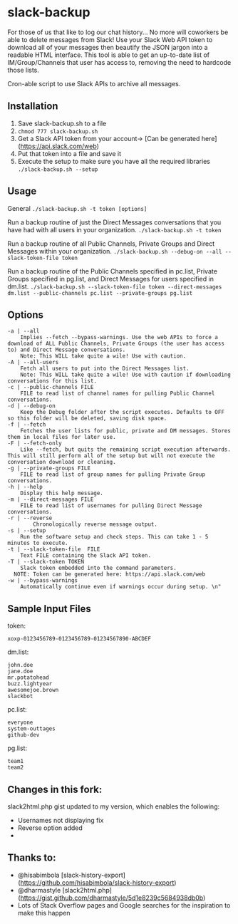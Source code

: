 # slack-backup
For those of us that like to log our chat history... No more will coworkers be able to delete messages from Slack! Use your Slack Web API token to download all of your messages then beautify the JSON jargon into a readable HTML interface. This tool is able to get an up-to-date list of IM/Group/Channels that user has access to, removing the need to hardcode those lists.

Cron-able script to use Slack APIs to archive all messages. 

## Installation
1. Save slack-backup.sh to a file
2. `chmod 777 slack-backup.sh`
3. Get a Slack API token from your account-> [Can be generated here] (https://api.slack.com/web)
4. Put that token into a file and save it
5. Execute the setup to make sure you have all the required libraries `./slack-backup.sh --setup`

## Usage
General  `./slack-backup.sh -t token [options]`

Run a backup routine of just the Direct Messages conversations that you have had with all users in your organization.
`./slack-backup.sh -t token`

Run a backup routine of all Public Channels, Private Groups and Direct Messages within your organization.
`./slack-backup.sh --debug-on --all --slack-token-file token`

Run a backup routine of the Public Channels specified in pc.list, Private Groups specified in pg.list, and Direct Messages for users specified in dm.list.
`./slack-backup.sh --slack-token-file token --direct-messages dm.list --public-channels pc.list --private-groups pg.list`

## Options
```
-a | --all
	Implies --fetch --bypass-warnings. Use the web APIs to force a download of ALL Public Channels, Private Groups (the user has access to) and Direct Message conversations.
	Note: This WILL take quite a wile! Use with caution.
-A | --all-users	
	Fetch all users to put into the Direct Messages list.
	Note: This WILL take quite a wile! Use with caution if downloading conversations for this list.
-c | --public-channels FILE 
	FILE to read list of channel names for pulling Public Channel conversations.
-d | --debug-on
	Keep the Debug folder after the script executes. Defaults to OFF so this folder will be deleted, saving disk space.
-f | --fetch
	Fetches the user lists for public, private and DM messages. Stores them in local files for later use. 
-F | --fetch-only
	Like --fetch, but quits the remaining script execution afterwards. This will still perform all of the setup but will not execute the conversation download or cleaning.
-g | --private-groups FILE 
	FILE to read list of group names for pulling Private Group conversations. 
-h | --help 
	Display this help message. 
-m | --direct-messages FILE 
	FILE to read list of usernames for pulling Direct Message conversations.
-r | --reverse 
		Chronologically reverse message output.
-s | --setup 
	Run the software setup and check steps. This can take 1 - 5 minutes to execute.
-t | --slack-token-file  FILE
	Text FILE containing the Slack API token. 
-T | --slack-token TOKEN 
	Slack token embedded into the command parameters.
  NOTE: Token can be generated here: https://api.slack.com/web 
-w | --bypass-warnings 
	Automatically continue even if warnings occur during setup. \n"
```

## Sample Input Files
token:
```
xoxp-0123456789-0123456789-01234567890-ABCDEF
```
dm.list:
```
john.doe
jane.doe
mr.potatohead
buzz.lightyear
awesomejoe.brown
slackbot
```
pc.list:
```
everyone
system-outtages
github-dev
```
pg.list:
```
team1
team2
```

## Changes in this fork:
slack2html.php gist updated to my version, which enables the following:
 - Usernames not displaying fix
 - Reverse option added
 - 

## Thanks to: 
- @hisabimbola [slack-history-export] (https://github.com/hisabimbola/slack-history-export)
- @dharmastyle [slack2html.php] (https://gist.github.com/dharmastyle/5d1e8239c5684938db0b)
- Lots of Stack Overflow pages and Google searches for the inspiration to make this happen